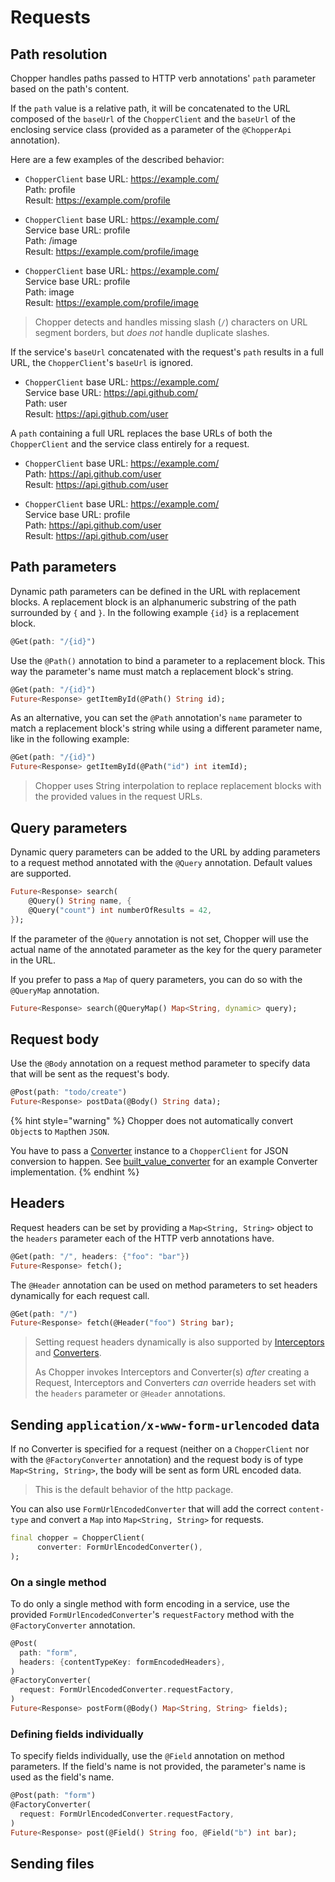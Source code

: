 # Requests

## Path resolution

Chopper handles paths passed to HTTP verb annotations' `path` parameter based on the path's content.

If the `path` value is a relative path, it will be concatenated to the URL composed of the `baseUrl` of the `ChopperClient` and the `baseUrl` of the enclosing service class (provided as a parameter of the `@ChopperApi` annotation).

Here are a few examples of the described behavior:

* `ChopperClient` base URL: https://example.com/  
    Path: profile  
    Result: https://example.com/profile

* `ChopperClient` base URL: https://example.com/  
  Service base URL: profile  
  Path: /image  
  Result: https://example.com/profile/image

* `ChopperClient` base URL: https://example.com/  
  Service base URL: profile  
  Path: image  
  Result: https://example.com/profile/image

> Chopper detects and handles missing slash (`/`) characters on URL segment borders, but *does not* handle duplicate slashes.

If the service's `baseUrl` concatenated with the request's `path` results in a full URL, the `ChopperClient`'s `baseUrl` is ignored.

* `ChopperClient` base URL: https://example.com/  
Service base URL: https://api.github.com/  
Path: user  
Result: https://api.github.com/user  

A `path` containing a full URL replaces the base URLs of both the `ChopperClient` and the service class entirely for a request.

* `ChopperClient` base URL: https://example.com/  
  Path: https://api.github.com/user  
  Result: https://api.github.com/user
  
* `ChopperClient` base URL: https://example.com/  
  Service base URL: profile  
  Path: https://api.github.com/user  
  Result: https://api.github.com/user

## Path parameters

Dynamic path parameters can be defined in the URL with replacement blocks. A replacement block is an alphanumeric substring of the path surrounded by `{` and `}`. In the following example `{id}` is a replacement block.

```dart
@Get(path: "/{id}")
```

Use the `@Path()` annotation to bind a parameter to a replacement block. This way the parameter's name must match a replacement block's string.

```dart
@Get(path: "/{id}")
Future<Response> getItemById(@Path() String id);
```

As an alternative, you can set the `@Path` annotation's `name` parameter to match a replacement block's string while using a different parameter name, like in the following example:

```dart
@Get(path: "/{id}")
Future<Response> getItemById(@Path("id") int itemId);
```

> Chopper uses String interpolation to replace replacement blocks with the provided values in the request URLs.

## Query parameters

Dynamic query parameters can be added to the URL by adding parameters to a request method annotated with the `@Query` annotation. Default values are supported.

```dart
Future<Response> search(
    @Query() String name, {
    @Query("count") int numberOfResults = 42,
});
```

If the parameter of the `@Query` annotation is not set, Chopper will use the actual name of the annotated parameter as the key for the query parameter in the URL.

If you prefer to pass a `Map` of query parameters, you can do so with the `@QueryMap` annotation.

```dart
Future<Response> search(@QueryMap() Map<String, dynamic> query);
```

## Request body

Use the `@Body` annotation on a request method parameter to specify data that will be sent as the request's body.

```dart
@Post(path: "todo/create")
Future<Response> postData(@Body() String data);
```

{% hint style="warning" %}
Chopper does not automatically convert `Object`s to `Map`then `JSON`.

You have to pass a [Converter](converters/converters.md) instance to a `ChopperClient` for JSON conversion to happen. See [built\_value\_converter](converters/built-value-converter.md#built-value) for an example Converter implementation.
{% endhint %}

## Headers

Request headers can be set by providing a `Map<String, String>` object to the `headers` parameter each of the HTTP verb annotations have.

```dart
@Get(path: "/", headers: {"foo": "bar"})
Future<Response> fetch();
```

The `@Header` annotation can be used on method parameters to set headers dynamically for each request call. 

```dart
@Get(path: "/")
Future<Response> fetch(@Header("foo") String bar);
```

> Setting request headers dynamically is also supported by [Interceptors](interceptors.md) and [Converters](converters/converters.md).
>
> As Chopper invokes Interceptors and Converter(s) *after* creating a Request, Interceptors and Converters *can* override headers set with the `headers` parameter or `@Header` annotations.

## Sending `application/x-www-form-urlencoded` data

If no Converter is specified for a request (neither on a `ChopperClient` nor with the `@FactoryConverter` annotation) and the request body is of type `Map<String, String>`, the body will be sent as form URL encoded data.

> This is the default behavior of the http package.

You can also use `FormUrlEncodedConverter` that will add the correct `content-type` and convert a `Map` into `Map<String, String>` for requests.

```dart
final chopper = ChopperClient(
      converter: FormUrlEncodedConverter(),
);
```

### On a single method

To do only a single method with form encoding in a service, use the provided `FormUrlEncodedConverter`'s `requestFactory` method with the `@FactoryConverter` annotation.

```dart
@Post(
  path: "form", 
  headers: {contentTypeKey: formEncodedHeaders},
)
@FactoryConverter(
  request: FormUrlEncodedConverter.requestFactory,
)
Future<Response> postForm(@Body() Map<String, String> fields);
```

### Defining fields individually

To specify fields individually, use the `@Field` annotation on method parameters. If the field's name is not provided, the parameter's name is used as the field's name.

```dart
@Post(path: "form")
@FactoryConverter(
  request: FormUrlEncodedConverter.requestFactory,
)
Future<Response> post(@Field() String foo, @Field("b") int bar);
```

## Sending files

